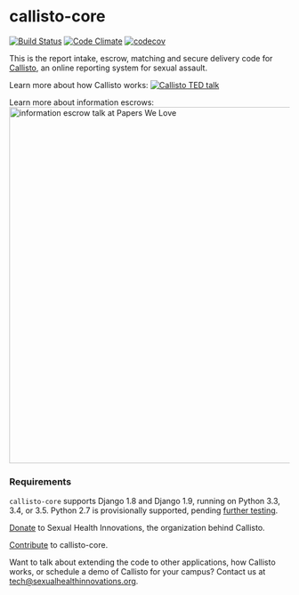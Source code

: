 # callisto-core

[![Build Status](https://travis-ci.org/SexualHealthInnovations/callisto-core.svg?branch=master)](https://travis-ci.org/SexualHealthInnovations/callisto-core)
[![Code Climate](https://codeclimate.com/github/SexualHealthInnovations/callisto-core/badges/gpa.svg)](https://codeclimate.com/github/SexualHealthInnovations/callisto-core)
[![codecov](https://codecov.io/gh/SexualHealthInnovations/callisto-core/branch/master/graph/badge.svg)](https://codecov.io/gh/SexualHealthInnovations/callisto-core)

This is the report intake, escrow, matching and secure delivery code for [Callisto](https://www.projectcallisto.org), an online reporting system for sexual assault. 

Learn more about how Callisto works:
<a href="https://www.ted.com/talks/jessica_ladd_the_reporting_system_that_sexual_assault_survivors_want?language=en" target="_blank"><img src="https://www.projectcallisto.org/assets/img/ted-video-still.png" alt="Callisto TED talk"></a>

Learn more about information escrows:
<a href="https://www.youtube.com/watch?v=mYV6_OaZeEs" target="_blank"><img src="https://www.projectcallisto.org/assets/img/pwl-video-still.png" alt="information escrow talk at Papers We Love" width="640"></a>

### Requirements
`callisto-core` supports Django 1.8 and Django 1.9, running on Python 3.3, 3.4, or 3.5. Python 2.7 is provisionally supported, pending [further testing](https://githib.com/SexualHealthInnovations/callisto-core/issue/19).

[Donate](https://www.sexualhealthinnovations.org/donate/) to Sexual Health Innovations, the organization behind Callisto.

[Contribute](https://github.com/SexualHealthInnovations/callisto-core/blob/master/CONTRIBUTING.md) to callisto-core.

Want to talk about extending the code to other applications, how Callisto works, or schedule a demo of Callisto for your campus? Contact us at [tech@sexualhealthinnovations.org](mailto:tech@sexualhealthinnovations.org).
